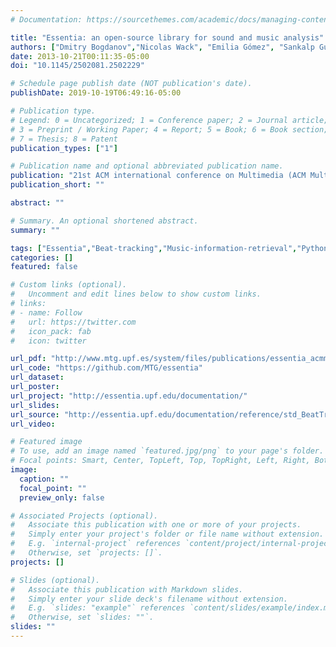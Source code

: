 ```yaml
---
# Documentation: https://sourcethemes.com/academic/docs/managing-content/

title: "Essentia: an open-source library for sound and music analysis"
authors: ["Dmitry Bogdanov","Nicolas Wack", "Emilia Gómez", "Sankalp Gulati", "Perfecto Herrera", "Oscar Mayor", "Gerard Roma", "Justin Salamon", "joserzapata", "Xavier Serra"]
date: 2013-10-21T00:11:35-05:00
doi: "10.1145/2502081.2502229"

# Schedule page publish date (NOT publication's date).
publishDate: 2019-10-19T06:49:16-05:00

# Publication type.
# Legend: 0 = Uncategorized; 1 = Conference paper; 2 = Journal article;
# 3 = Preprint / Working Paper; 4 = Report; 5 = Book; 6 = Book section;
# 7 = Thesis; 8 = Patent
publication_types: ["1"]

# Publication name and optional abbreviated publication name.
publication: "21st ACM international conference on Multimedia (ACM Multimedia 2013, MM '13), P. 855-858, Barcelona, Spain "
publication_short: ""

abstract: ""

# Summary. An optional shortened abstract.
summary: ""

tags: ["Essentia","Beat-tracking","Music-information-retrieval","Python","ACM","Open-source"]
categories: []
featured: false

# Custom links (optional).
#   Uncomment and edit lines below to show custom links.
# links:
# - name: Follow
#   url: https://twitter.com
#   icon_pack: fab
#   icon: twitter

url_pdf: "http://www.mtg.upf.es/system/files/publications/essentia_acmmm13.pdf"
url_code: "https://github.com/MTG/essentia"
url_dataset:
url_poster:
url_project: "http://essentia.upf.edu/documentation/"
url_slides:
url_source: "http://essentia.upf.edu/documentation/reference/std_BeatTrackerMultiFeature.html"
url_video:

# Featured image
# To use, add an image named `featured.jpg/png` to your page's folder. 
# Focal points: Smart, Center, TopLeft, Top, TopRight, Left, Right, BottomLeft, Bottom, BottomRight.
image:
  caption: ""
  focal_point: ""
  preview_only: false

# Associated Projects (optional).
#   Associate this publication with one or more of your projects.
#   Simply enter your project's folder or file name without extension.
#   E.g. `internal-project` references `content/project/internal-project/index.md`.
#   Otherwise, set `projects: []`.
projects: []

# Slides (optional).
#   Associate this publication with Markdown slides.
#   Simply enter your slide deck's filename without extension.
#   E.g. `slides: "example"` references `content/slides/example/index.md`.
#   Otherwise, set `slides: ""`.
slides: ""
---
```

